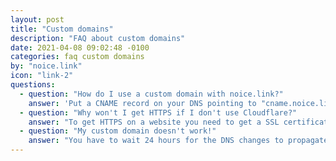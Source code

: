```yaml
---
layout: post
title: "Custom domains"
description: "FAQ about custom domains"
date: 2021-04-08 09:02:48 -0100
categories: faq custom domains
by: "noice.link"
icon: "link-2"
questions:
  - question: "How do I use a custom domain with noice.link?"
    answer: 'Put a CNAME record on your DNS pointing to "cname.noice.link" and you''re done! You should use Cloudflare and proxy the record, or you won''t have HTTPS.'
  - question: "Why won't I get HTTPS if I don't use Cloudflare?"
    answer: "To get HTTPS on a website you need to get a SSL certificate, and you need to generate one. At this moment we aren't able to do that, but maybe in future we will!"
  - question: "My custom domain doesn't work!"
    answer: "You have to wait 24 hours for the DNS changes to propagate. If you've waited 24 hours and it's still not working then join our Discord server and ask for help there!"
---
```

